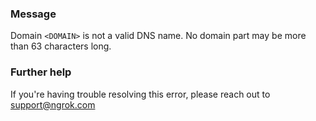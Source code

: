 
### Message
Domain <code>&lt;DOMAIN&gt;</code> is not a valid DNS name. No domain part may be more than 63 characters long.

### Further help
If you're having trouble resolving this error, please reach out to [support@ngrok.com](mailto:support@ngrok.com?subject=Help%20with%20ERR_NGROK_396)

